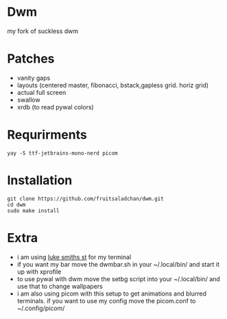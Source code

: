 # Dwm
my fork of suckless dwm

# Patches
- vanity gaps
- layouts (centered master, fibonacci, bstack,gapless grid. horiz grid)
- actual full screen
- swallow
- xrdb (to read pywal colors)

# Requrirments

```
yay -S ttf-jetbrains-mono-nerd picom 
```

# Installation

```
git clone https://github.com/fruitsaladchan/dwm.git
cd dwm
sudo make install
```

# Extra

- i am using [luke smiths st](https://github.com/LukeSmithxyz/st) for my terminal
- if you want my bar move the dwmbar.sh in your ~/.local/bin/ and start it up with xprofile
- to use pywal with dwm move the setbg script into your ~/.local/bin/ and use that to change wallpapers
- i am also using picom with this setup to get animations and blurred terminals. if you want to use my config move the picom.conf to ~/.config/picom/
